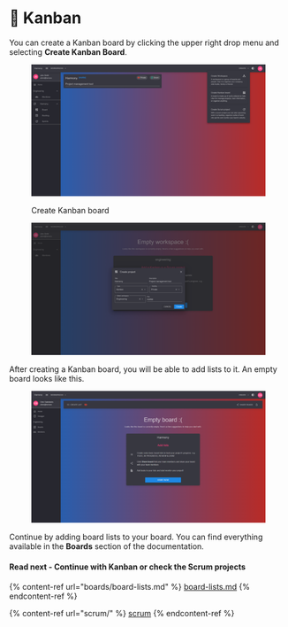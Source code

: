 # 🧮 Kanban

You can create a Kanban board by clicking the upper right drop menu and selecting **Create Kanban Board**.

<figure><img src="../.gitbook/assets/create-project.png" alt=""><figcaption><p>Create Kanban board</p></figcaption></figure>

<figure><img src="../.gitbook/assets/create-kanban-project.png" alt=""><figcaption></figcaption></figure>

After creating a Kanban board, you will be able to add lists to it. An empty board looks like this.

<figure><img src="../.gitbook/assets/empty-board-dark.png" alt=""><figcaption></figcaption></figure>

Continue by adding board lists to your board. You can find everything available in the **Boards** section of the documentation.

#### Read next - Continue with Kanban or check the Scrum projects

{% content-ref url="boards/board-lists.md" %}
[board-lists.md](boards/board-lists.md)
{% endcontent-ref %}

{% content-ref url="scrum/" %}
[scrum](scrum/)
{% endcontent-ref %}

